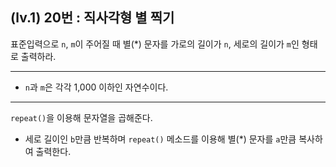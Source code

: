 ## (lv.1) 20번 : 직사각형 별 찍기

표준입력으로 `n`, `m`이 주어질 때 별(*) 문자를 가로의 길이가 `n`, 세로의 길이가 `m`인 형태로 출력하라.

---

- `n`과 `m`은 각각 1,000 이하인 자연수이다.

---

`repeat()`을 이용해 문자열을 곱해준다.

- 세로 길이인 `b`만큼 반복하며 `repeat()` 메소드를 이용해 별(*) 문자를 `a`만큼 복사하여 출력한다.
